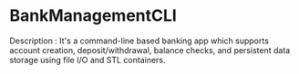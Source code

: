 # BankManagementCLI
Description : It's a command-line based banking app which supports account creation, deposit/withdrawal, balance checks, and persistent data storage using file I/O and STL containers.
